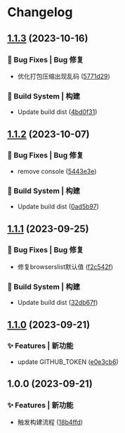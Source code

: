 # Changelog

## [1.1.3](https://github.com/UzumakiHan/unocss-postcss-webpack-plugin/compare/v1.1.2...v1.1.3) (2023-10-16)


### 🐛 Bug Fixes | Bug 修复

* 优化打包压缩出现乱码 ([5771d29](https://github.com/UzumakiHan/unocss-postcss-webpack-plugin/commit/5771d29cacbe541beeb485311356ddde7000ae13))


### 👷‍ Build System | 构建

* Update build dist ([4bd0f31](https://github.com/UzumakiHan/unocss-postcss-webpack-plugin/commit/4bd0f31af3e9838326a03277ed4d43e6c2c0b6dc))

## [1.1.2](https://github.com/UzumakiHan/unocss-postcss-webpack-plugin/compare/v1.1.1...v1.1.2) (2023-10-07)


### 🐛 Bug Fixes | Bug 修复

* remove console ([5443e3e](https://github.com/UzumakiHan/unocss-postcss-webpack-plugin/commit/5443e3e88b2e4c9e04bba988fd73471b8a5378a9))


### 👷‍ Build System | 构建

* Update build dist ([0ad5b97](https://github.com/UzumakiHan/unocss-postcss-webpack-plugin/commit/0ad5b971aba49b2612c2a50f3c10e936bf7162b5))

## [1.1.1](https://github.com/UzumakiHan/unocss-postcss-webpack-plugin/compare/v1.1.0...v1.1.1) (2023-09-25)


### 🐛 Bug Fixes | Bug 修复

* 修复browserslist默认值 ([f2c542f](https://github.com/UzumakiHan/unocss-postcss-webpack-plugin/commit/f2c542fa0034022564e7f2879e6b7fb0bbe6a67e))


### 👷‍ Build System | 构建

* Update build dist ([32db67f](https://github.com/UzumakiHan/unocss-postcss-webpack-plugin/commit/32db67fa12295713b54994ac10b94add0bd77ed2))

## [1.1.0](https://github.com/UzumakiHan/unocss-postcss-webpack-plugin/compare/v1.0.0...v1.1.0) (2023-09-21)


### ✨ Features | 新功能

* update GITHUB_TOKEN ([e0e3cb6](https://github.com/UzumakiHan/unocss-postcss-webpack-plugin/commit/e0e3cb63ac111f43bb4439748be161369b29ef95))

## 1.0.0 (2023-09-21)


### ✨ Features | 新功能

* 触发构建流程 ([18b4ffd](https://github.com/UzumakiHan/unocss-postcss-webpack-plugin/commit/18b4ffdc03ced6a2fa82e2e17bcd7601df08036e))
